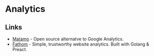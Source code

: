 # Analytics
## Links
- [Matamo](https://matomo.org/) - Open source alternatve to Google Analytics.
- [Fathom](https://github.com/usefathom/fathom) - Simple, trustworthy website analytics. Built with Golang & Preact.